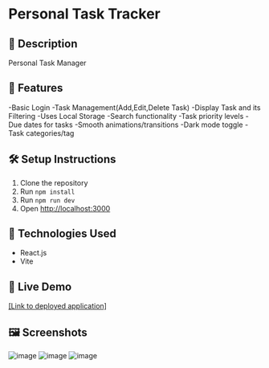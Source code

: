 # Personal Task Tracker
## 📖 Description
Personal Task Manager 
## 🚀 Features
-Basic Login 
-Task Management(Add,Edit,Delete Task)
-Display Task and its  Filtering
-Uses Local Storage 
-Search functionality
-Task priority levels
-Due dates for tasks
-Smooth animations/transitions
-Dark mode toggle
-Task categories/tag
## 🛠 Setup Instructions
1. Clone the repository
2. Run `npm install`
3. Run `npm run dev`
4. Open [http://localhost:3000](http://localhost:3000)
## 🧰 Technologies Used
- React.js
- Vite
## 🔗 Live Demo
[[Link to deployed application]](https://todo-neon-sigma.vercel.app/)
## 🖼 Screenshots
![image](https://github.com/user-attachments/assets/c1296cb4-19b2-40b0-9e3b-b2c6863db47f)
![image](https://github.com/user-attachments/assets/c7178c41-3bb8-4e00-81ac-6f03c9e4a86f)
![image](https://github.com/user-attachments/assets/d7da6b68-708e-47af-bc44-040f0776b5a5)



